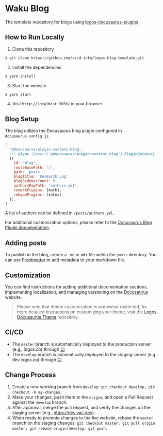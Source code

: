 # Waku Blog

The template repository for blogs using [logos-docusaurus-plugins](https://github.com/acid-info/logos-docusaurus-plugins)


## How to Run Locally

1. Clone this repository
```bash
$ git clone https://github.com/acid-info/logos-blog-template.git
```

2. Install the dependencies:
```bash
$ yarn install
```

3. Start the website:
```bash
$ yarn start
```

4. Visit `http://localhost:3000/` in your browser


## Blog Setup

The blog utilizes the Docusaurus blog plugin configured in `docusaurus.config.js`.

```js
[
  '@docusaurus/plugin-content-blog',
  /** @type {import('@docusaurus/plugin-content-blog').PluginOptions} */
  ({
    id: 'blog',
    routeBasePath: '/',
    path: 'posts',
    blogTitle: 'Research Log',
    blogSidebarCount: 0,
    authorsMapPath: 'authors.yml',
    remarkPlugins: [math],
    rehypePlugins: [katex],
  }),
]
```

A list of authors can be defined in `/posts/authors.yml`.

For additional customization options, please refer to the [Docusaurus Blog Plugin documentation](https://docusaurus.io/docs/blog).


## Adding posts

To publish in the blog, create a `.md` or `mdx` file within the `posts` directory. You can use [Frontmatter](https://docusaurus.io/docs/markdown-features#front-matter) to add metadata to your markdown file.


## Customization

You can find instructions for adding additional documentation sections, implementing localization, and managing versioning on the [Docusaurus](https://docusaurus.io/docs) website.

> Please note that theme customization is somewhat restricted; for more detailed instructions on customizing your theme, visit the [Logos Docusaurus Theme](https://github.com/acid-info/logos-docusaurus-plugins/tree/main/packages/logos-docusaurus-theme/) repository.


## CI/CD

- The `master` branch is automatically deployed to the production server (e.g., logos.co) through [CI](https://ci.infra.status.im)
- The `develop` branch is automatically deployed to the staging server (e.g., dev.logos.co) through [CI](https://ci.infra.status.im)


## Change Process

1. Create a new working branch from `develop`: `git checkout develop; git checkout -b my-changes`.
2. Make your changes, push them to the `origin`, and open a Pull Request against the `develop` branch.
3. After approval, merge the pull request, and verify the changes on the staging server (e.g., https://dev.vac.dev).
4. When ready to promote changes to the live website, rebase the `master` branch on the staging changes: `git checkout master; git pull origin master; git rebase origin/develop; git push`.
